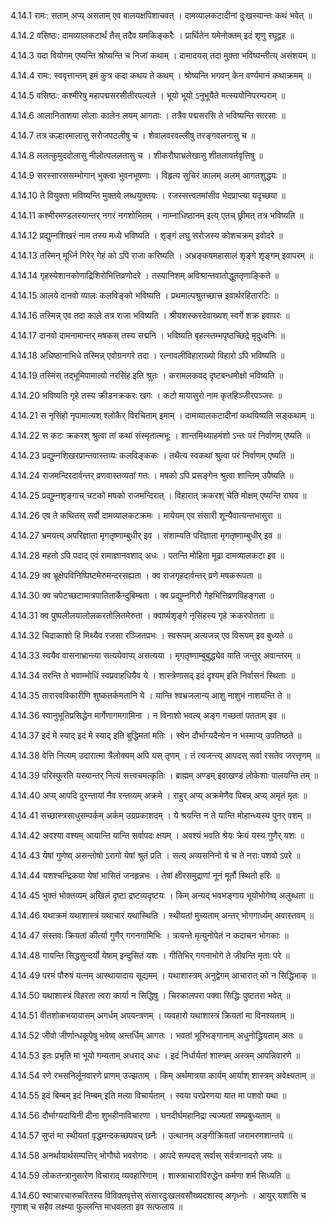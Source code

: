 4.14.1
रामः:
सताम् अप्य् असताम् एव बालयक्षपिशाचवत् ।
दामव्यालकटादीनां दुःखस्यान्तः कथं भवेत् ॥


4.14.2
वसिष्ठः:
दामव्यालकटार्थं तैस् तदैव यमकिङ्करैः ।
प्रार्थितेन यमेनोक्तम् इदं शृणु रघूद्वह ॥


4.14.3
यदा वियोगम् एष्यन्ति श्रोष्यन्ति च निजां कथाम् ।
दामादयस् तदा मुक्ता भविष्यन्तीत्य् असंशयम् ॥


4.14.4
रामः:
स्ववृत्तान्तम् इमं कुत्र कदा कथय ते कथम् ।
श्रोष्यन्ति भगवन् केन वर्ण्यमानं कथाक्रमम् ॥


4.14.5
वसिष्ठः:
कश्मीरेषु महापद्मसरसीतीरपल्वले ।
भूयो भूयो ऽनुभूयैते मत्स्ययोनिपरम्पराम् ॥


4.14.6
आलानिताशया लोलाः कालेन लयम् आगताः ।
तत्रैव पद्मसरसि ते भविष्यन्ति सारसाः ॥


4.14.7
तत्र कल्हारमालासु सरोजपटलीषु च ।
शेवालवरवल्लीषु तरङ्गवलनासु च ॥


4.14.8
ललत्कुमुददोलासु नीलोत्पललतासु च ।
शीकरौघाभ्रलेखासु शीतलावर्तवृत्तिषु ॥


4.14.9
सरस्सारससम्भोगान् भुक्त्वा भुवनभूषणाः ।
विहृत्य सुचिरं कालम् अलम् आगतशुद्धयः ॥


4.14.10
ते वियुक्ता भविष्यन्ति मुक्तये लब्धयुक्तयः ।
रजस्सत्त्वतमांसीव भेदप्राप्त्या यदृच्छया ॥


4.14.11
कश्मीरमण्डलस्यान्तर् नगरं नगशोभितम् ।
नाम्नाधिष्ठानम् इत्य् एतच् छ्रीमत् तत्र भविष्यति ॥


4.14.12
प्रद्युम्नशिखरं नाम तस्य मध्ये भविष्यति ।
शृङ्गं लघु सरोजस्य कोशचक्रम् इवोदरे ॥


4.14.13
तस्मिन् मूर्ध्नि गिरेर् गेहं को ऽपि राजा करिष्यति ।
अभ्रङ्कषमहासालं शृङ्गे शृङ्गम् इवापरम् ॥


4.14.14
गृहस्येशानकोणाद्रिशिरोभित्तिव्रणोदरे ।
तस्यानिशम् अविश्रान्तवातोद्धूततृणाङ्किते ॥


4.14.15
आलये दानवो व्यालः कलविङ्को भविष्यति ।
प्रथमाल्पश्रुतच्छात्त्र इवार्थरहितारटिः ॥


4.14.16
तस्मिन्न् एव तदा काले तत्र राजा भविष्यति ।
श्रीयशस्करदेवाख्यश् स्वर्गे शक्र इवापरः ॥


4.14.17
दानवो दामनामान्तर् मषकस् तस्य सद्मनि ।
भविष्यति बृहत्स्तम्भपृष्ठच्छिद्रे मृदुध्वनिः ॥


4.14.18
अधिष्ठानाभिधे तस्मिन्न् एवोग्रनगरे तदा ।
रत्नावलीविहाराख्यो विहारो ऽपि भविष्यति ॥


4.14.19
तस्मिंस् तद्भूमिपामात्यो नरसिंह इति श्रुतः ।
करामलकवद् दृष्टबन्धमोक्षो भविष्यति ॥


4.14.20
भविष्यति गृहे तस्य क्रीडनक्रकरः खगः ।
कटो मायासुरो नाम कृतहिञ्जीरपञ्जरः ॥


4.14.21
स नृसिंहो नृपामात्यश् श्लोकैर् विरचिताम् इमाम् ।
दामव्यालकटादीनां कथयिष्यति सङ्कथाम् ॥


4.14.22
स कटः क्रकरश् श्रुत्वा तां कथां संस्मृतात्मभूः ।
शान्तमिथ्याहमंशो ऽन्तः परं निर्वाणम् एष्यति ॥


4.14.23
प्रद्युम्नशिखरप्रान्तवास्तव्यः कलविङ्ककः ।
तथैत्य स्वकथां श्रुत्वा परं निर्वाणम् एष्यति ॥


4.14.24
राजमन्दिरदार्वन्तर् व्रणवास्तव्यतां गतः ।
मषको ऽपि प्रसङ्गेन श्रुत्वा शान्तिम् उपैष्यति ॥


4.14.25
प्रद्युम्नशृङ्गाच् चटको मषको राजमन्दिरात् ।
विहारात् क्रकरश् चेति मोक्षम् एष्यन्ति राघव ॥


4.14.26
एष ते कथितस् सर्वो दामव्यालकटक्रमः ।
मायेयम् एव संसारी शून्यैवात्यन्तभासुरा ॥


4.14.27
भ्रमयत्य् अपरिज्ञाता मृगतृष्णाम्बुधीर् इव ।
संशाम्यति परिज्ञाता मृगतृष्णाम्बुधीर् इव ॥


4.14.28
महतो ऽपि पदाद् एवं रामाज्ञानवशाद् अधः ।
पतन्ति मोहिता मूढा दामव्यालकटा इव ॥


4.14.29
क्व भ्रूक्षेपविनिष्पिष्टमेरुमन्दरसह्यता ।
क्व राजगृहदार्वन्तर् व्रणे मषकरूपता ॥


4.14.30
क्व चपेटच्छटामात्रपातितार्केन्दुबिम्बता ।
क्व प्रद्युम्नगिरौ गेहभित्तिव्रणविहङ्गता ॥


4.14.31
क्व पुष्पलीलयालोलकरतोलितमेरुता ।
क्वार्ष्यशृङ्गे नृसिंहस्य गृहे क्रकरपोतता ॥


4.14.32
चिदाकाशो हि मिथ्यैव रजसा रञ्जितप्रभः ।
स्वरूपम् अत्यजन्न् एव विरूपम् इव बुध्यते ॥


4.14.33
स्वयैव वासनाभ्रान्त्या सत्ययेवाप्य् असत्यया ।
मृगतृष्णाम्बुबुद्ध्येव याति जन्तुर् अवान्तरम् ॥


4.14.34
तरन्ति ते भवाम्भोधिं स्वप्रवाहधियैव ये ।
शास्त्रेणासद् इदं दृश्यम् इति निर्वासनं स्थिताः ॥


4.14.35
तारारवविकारीणि शुष्कतर्कमतानि ये ।
यान्ति श्वभ्रजलान्य् आशु नाशुभं नाशयन्ति ते ॥


4.14.36
स्वानुभूतिप्रसिद्धेन मार्गेणागमगामिना ।
न विनाशो भवत्य् अङ्ग गच्छतां पतताम् इव ॥


4.14.37
इदं मे स्याद् इदं मे स्याद् इति बुद्धिमतां मतिः ।
स्वेन दौर्भाग्यदैन्येन न भस्माप्य् उपतिष्ठते ॥


4.14.38
वेत्ति नित्यम् उदारात्मा त्रैलोक्यम् अपि यस् तृणम् ।
तं त्यजन्त्य् आपदस् सर्वा रसतेव जरत्तृणम् ॥


4.14.39
परिस्फुरति यस्यान्तर् नित्यं सत्त्वचमत्कृतिः ।
ब्राह्मम् अण्डम् इवाखण्डं लोकेशाः पालयन्ति तम् ॥


4.14.40
अप्य् आपदि दुरन्तायां नैव रन्तव्यम् अक्रमे ।
राहुर् अप्य् अक्रमेणैव पिबन्न् अप्य् अमृतं मृतः ॥


4.14.41
सच्छास्त्रसाधुसम्पर्कम् अर्कम् उग्रप्रकाशदम् ।
ये श्रयन्ति न ते यान्ति मोहान्ध्यस्य पुनर् वशम् ॥


4.14.42
अवश्या वश्यम् आयान्ति यान्ति सर्वापदः क्षयम् ।
अवश्यं भवति श्रेयः क्रेयं यस्य गुणैर् यशः ॥


4.14.43
येषां गुणेष्व् असन्तोषो ऽरागो येषां श्रुतं प्रति ।
सत्य् अव्यसनिनो ये च ते नराः पशवो ऽपरे ॥


4.14.44
यशश्चन्द्रिकया येषां भासितं जनहृन्नभः ।
तेषां क्षीरसमुद्राणां नूनं मूर्तौ स्थितो हरिः ॥


4.14.45
भुक्तं भोक्तव्यम् अखिलं दृष्टा द्रष्टव्यदृष्टयः ।
किम् अन्यद् भवभङ्गाय भूयोभोगेष्व् अलुब्धता ॥


4.14.46
यथाक्रमं यथाशास्त्रं यथाचारं यथास्थिति ।
स्थीयतां मुच्यताम् अन्तर् भोगगार्ध्यम् अवास्तवम् ॥


4.14.47
संस्तवः क्रियतां कीर्त्या गुणैर् गगनगामिभिः ।
त्रायन्ते मृत्युनोपेतं न कदाचन भोगकाः ॥


4.14.48
गायन्ति सिद्धसुन्दर्यो येषाम् इन्दुसितं यशः ।
गीतिभिर् गगनाभोगे ते जीवन्ति मृताः परे ॥


4.14.49
परमं पौरुषं यत्नम् आस्थायादाय सूद्यमम् ।
यथाशास्त्रम् अनुद्वेगम् आचारात् को न सिद्धिभाक् ॥


4.14.50
यथाशास्त्रं विहरता त्वरा कार्या न सिद्धिषु ।
चिरकालपरा पक्वा सिद्धिः पुष्टतरा भवेत् ॥


4.14.51
वीतशोकभयायासम् अगर्धम् अपयन्त्रणम् ।
व्यवहारो यथाशास्त्रं क्रियतां मा विनश्यताम् ॥


4.14.52
जीवो जीर्णान्धकूपेषु भवेष्व् अन्तर्धिम् आगतः ।
भवतां भूरिभङ्गानाम् अधुनोद्ध्रियताम् अतः ॥


4.14.53
इतः प्रभृति मा भूयो गम्यताम् अधराद् अधः ।
इदं निर्धार्यतां शास्त्रम् अस्त्रम् आपन्निवारणे ॥


4.14.54
रणे रभसनिर्लूनवारणे प्राणम् उज्झताम् ।
किम् अर्थमात्रया कार्यम् आर्याश् शास्त्रम् अवेक्ष्यताम् ॥


4.14.55
इदं बिम्बम् इदं निम्बम् इति मत्या विचार्यताम् ।
स्वया परप्रेरणया यात मा पशवो यथा ॥


4.14.56
दौर्भाग्यदायिनी दीना शुभहीनाविचारणा ।
घनदीर्घमहानिद्रा त्यज्यतां सम्प्रबुध्यताम् ॥


4.14.57
सुप्तं मा स्थीयतां वृद्धमन्दकच्छपवच् छनैः ।
उत्थानम् अङ्गीक्रियतां जरामरणशान्तये ॥


4.14.58
अनर्थायार्थसम्पत्तिर् भोगौघो भवरोगदः ।
आपदे सम्पदस् सर्वास् सर्वत्रानादरो जयः ॥


4.14.59
लोकतन्त्रानुसारेण विचाराद् व्यवहारिणाम् ।
शास्त्राचाराविरुद्धेन कर्मणा शर्म सिध्यति ॥


4.14.60
स्वाचारचारुचरितस्य विविक्तवृत्तेस् संसारदुःखलवसौख्यदशास्व् अगृध्नोः ।
आयुर् यशांसि च गुणाश् च सहैव लक्ष्म्या फुल्लन्ति माधवलता इव सत्फलाय ॥

